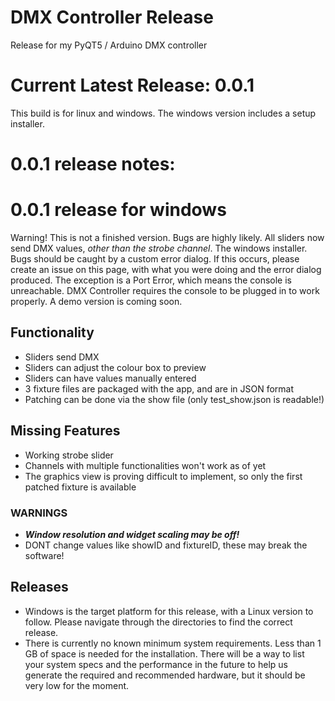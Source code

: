 # DMX Controller Release
Release for my PyQT5 / Arduino DMX controller

# Current Latest Release: 0.0.1

This build is for linux and windows. The windows version includes a setup installer.

# 0.0.1 release notes:

# 0.0.1 release for windows

Warning! This is not a finished version. Bugs are highly likely. All sliders now send DMX values, *other than the strobe channel*. The windows installer.
Bugs should be caught by a custom error dialog. If this occurs, please create an issue on this page, with what you were doing and the error dialog produced. The exception is a Port Error, which means the console is unreachable. DMX Controller requires the console to be plugged in to work properly. A demo version is coming soon.

## Functionality

- Sliders send DMX
- Sliders can adjust the colour box to preview
- Sliders can have values manually entered
- 3 fixture files are packaged with the app, and are in JSON format
- Patching can be done via the show file (only test_show.json is readable!)

## Missing Features

- Working strobe slider
- Channels with multiple functionalities won't work as of yet
- The graphics view is proving difficult to implement, so only the first patched fixture is available

### WARNINGS
- **_Window resolution and widget scaling may be off!_**
- DONT change values like showID and fixtureID, these may break the software!

## Releases

- Windows is the target platform for this release, with a Linux version to follow. Please navigate through the directories to find the correct release.
- There is currently no known minimum system requirements. Less than 1 GB of space is needed for the installation. There will be a way to list your system specs and the performance in the future to help us generate the required and recommended hardware, but it should be very low for the moment. 